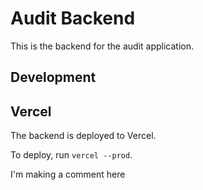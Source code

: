 # Audit Backend

This is the backend for the audit application.

## Development

## Vercel

The backend is deployed to Vercel.

To deploy, run `vercel --prod`.

I'm making a comment here